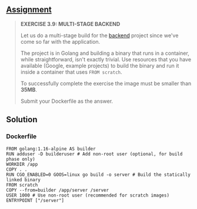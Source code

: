 ## [Assignment](https://courses.mooc.fi/org/uh-cs/courses/devops-with-docker/chapter-4/optimizing-the-image-size#db2075da-4f40-41f5-85a4-96027b561219)

> **EXERCISE 3.9: MULTI-STAGE BACKEND**
> 
> Let us do a multi-stage build for the [backend](https://github.com/docker-hy/material-applications/tree/main/example-backend) project since we've come so far with the application.
> 
> The project is in Golang and building a binary that runs in a container, while straightforward, isn't exactly trivial. Use resources that you have available (Google, example projects) to build the binary and run it inside a container that uses `FROM scratch`.
> 
> To successfully complete the exercise the image must be smaller than **35MB**.
>
> Submit your Dockerfile as the answer.

## Solution

### Dockerfile

    FROM golang:1.16-alpine AS builder
    RUN adduser -D builderuser # Add non-root user (optional, for build phase only)
    WORKDIR /app
    COPY . .
    RUN CGO_ENABLED=0 GOOS=linux go build -o server # Build the statically linked binary
    FROM scratch
    COPY --from=builder /app/server /server
    USER 1000 # Use non-root user (recommended for scratch images)
    ENTRYPOINT ["/server"]
